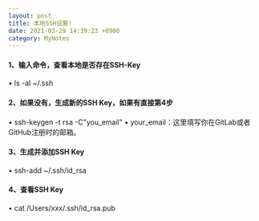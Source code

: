 ```yaml
---
layout: post
title: 本地SSH设置!
date: 2021-03-29 14:39:23 +0900
category: MyNotes
---
```



#### 1、输入命令，查看本地是否存在SSH-Key
• ls -al ~/.ssh
#### 2、如果没有，生成新的SSH Key，如果有直接第4步
• ssh-keygen -t rsa -C"you_email"
• your_email：这里填写你在GitLab或者GitHub注册时的邮箱。
#### 3、生成并添加SSH Key
• ssh-add ~/.ssh/id_rsa
#### 4、查看SSH Key
• cat /Users/xxx/.ssh/id_rsa.pub